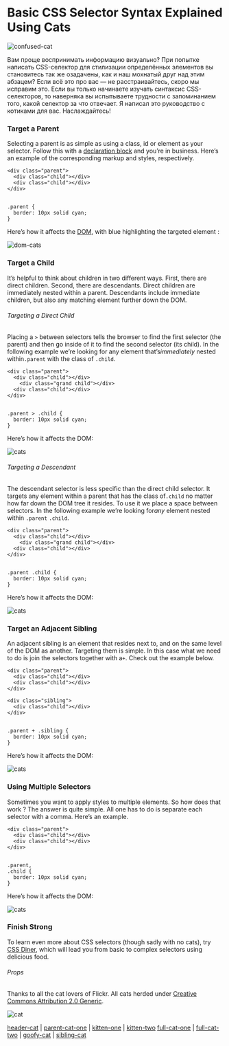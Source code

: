 # Basic CSS Selector Syntax Explained Using Cats

![confused-cat][1]

Вам проще воспринимать информацию визуально? При попытке написать CSS-селектор
для стилизации определённых элементов вы становитесь так же озадачены, как и наш
мохнатый друг над этим абзацем? Если всё это про вас — не расстраивайтесь, скоро
мы исправим это. Если вы только начинаете изучать синтаксис CSS-селекторов, то
наверняка вы испытываете трудности с запоминанием того, какой селектор за что
отвечает. Я написал это руководство с котиками для вас. Наслаждайтесь!

### Target a Parent

Selecting a parent is as simple as using a class, id or element as your
selector. Follow this with a [declaration block][2] and you’re in business.
Here’s an example of the corresponding markup and styles, respectively.

    <div class="parent">
      <div class="child"></div>
      <div class="child"></div>
    </div>
    

    .parent {
      border: 10px solid cyan;
    }
    

Here’s how it affects the [DOM][3], with blue highlighting the targeted element
:

![dom-cats][4]

### Target a Child

It’s helpful to think about children in two different ways. First, there are
direct children. Second, there are descendants. Direct children are immediately 
nested within a parent. Descendants include immediate children, but also any 
matching element further down the DOM.

###### Targeting a Direct Child

Placing a `>` between selectors tells the browser to find the first selector
(the parent) and then go inside of it to find the second selector (its child). 
In the following example we’re looking for any element that’s*immediately*
nested within`.parent` with the class of `.child`.

    <div class="parent">
      <div class="child"></div>
        <div class="grand child"></div>
      <div class="child"></div>
    </div>
    

    .parent > .child {
      border: 10px solid cyan;
    }
    

Here’s how it affects the DOM:

![cats][5]

###### Targeting a Descendant

The descendant selector is less specific than the direct child selector. It
targets any element within a parent that has the class of`.child` no matter how
far down the DOM tree it resides. To use it we place a space between selectors. 
In the following example we’re looking for*any* element nested within `.parent`
`.child`.

    <div class="parent">
      <div class="child"></div>
        <div class="grand child"></div>
      <div class="child"></div>
    </div>
    

    .parent .child {
      border: 10px solid cyan;
    }
    

Here’s how it affects the DOM:

![cats][6]

### Target an Adjacent Sibling

An adjacent sibling is an element that resides next to, and on the same level
of the DOM as another. Targeting them is simple. In this case what we need to do
is join the selectors together with a`+`. Check out the example below.

    <div class="parent">
      <div class="child"></div>
      <div class="child"></div>
    </div>
    
    <div class="sibling">
      <div class="child"></div>
    </div>
    

    .parent + .sibling {
      border: 10px solid cyan;
    }
    

Here’s how it affects the DOM:

![cats][7]

### Using Multiple Selectors

Sometimes you want to apply styles to multiple elements. So how does that work
? The answer is quite simple. All one has to do is separate each selector with a
comma. Here’s an example.

    <div class="parent">
      <div class="child"></div>
      <div class="child"></div>
    </div>
    

    .parent,
    .child {
      border: 10px solid cyan;
    }
    

Here’s how it affects the DOM:

![cats][8]

### Finish Strong

To learn even more about CSS selectors (though sadly with no cats), try 
[CSS Diner][9], which will lead you from basic to complex selectors using
delicious food.

###### Props

Thanks to all the cat lovers of Flickr. All cats herded under 
[Creative Commons Attribution 2.0 Generic][10].

![cat][11]

 [header-cat][12] | [parent-cat-one][13] | [kitten-one][14] | [kitten-two][15]
[full-cat-one][16] | [full-cat-two][17] | [goofy-cat][18] | [sibling-cat][19]

 [1]: img/confused-cat.jpg
 [2]: http://developer.mozilla.org/en-US/docs/Web/CSS/Syntax
 [3]: http://developer.mozilla.org/en-US/docs/Web/API/Document_Object_Model
 [4]: img/dom-cats.png
 [5]: img/cats-css-rev-child.jpg
 [6]: img/cats-css-rev-descendant.jpg
 [7]: img/dom-cats-siblings.jpg
 [8]: img/dom-cats-multiple.jpg
 [9]: http://flukeout.github.io/
 [10]: http://creativecommons.org/licenses/by/2.0/
 [11]: img/dancing-cat.gif
 [12]: http://flic.kr/p/oczbW
 [13]: http://flic.kr/p/6v2WG4
 [14]: http://flic.kr/p/p4hE6h
 [15]: http://flic.kr/p/cWxtYy
 [16]: http://flic.kr/p/igi3Y9
 [17]: http://flic.kr/p/dmK2CR
 [18]: http://flic.kr/p/mC8vqC
 [19]: http://flic.kr/p/doo6PL